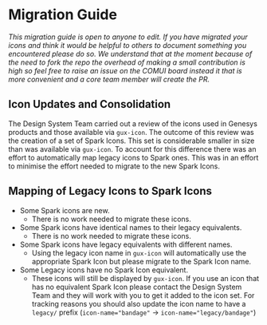 # Migration Guide

_This migration guide is open to anyone to edit. If you have migrated your icons and think it would be helpful to others to document
something you encountered please do so. We understand that at the moment because of the need to fork the repo the overhead of making a small
contribution is high so feel free to raise an issue on the COMUI board instead it that is more convenient and a core team member will
create the PR._

## Icon Updates and Consolidation

The Design System Team carried out a review of the icons used in Genesys products and those available via `gux-icon`. The outcome of this
review was the creation of a set of Spark Icons. This set is considerable smaller in size than was available via `gux-icon`. To account for
this difference there was an effort to automatically map legacy icons to Spark ones. This was in an effort to minimise the effort needed to
migrate to the new Spark Icons.

## Mapping of Legacy Icons to Spark Icons

- Some Spark icons are new.
  - There is no work needed to migrate these icons.
- Some Spark icons have identical names to their legacy equivalents.
  - There is no work needed to migrate these icons.
- Some Spark icons have legacy equivalents with different names.
  - Using the legacy icon name in `gux-icon` will automatically use the appropriate Spark Icon but please migrate to the Spark Icon name.
- Some Legacy icons have no Spark Icon equivalent.
  - These icons will still be displayed by `gux-icon`. If you use an icon that has no equivalent Spark Icon please contact the Design System
    Team and they will work with you to get it added to the icon set. For tracking reasons you should also update the icon name to have a
    `legacy/` prefix (`icon-name="bandage"` -> `icon-name="legacy/bandage"`)

